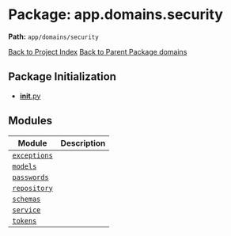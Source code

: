 # Package: app.domains.security

**Path:** `app/domains/security`

[Back to Project Index](../../../../index.md)
[Back to Parent Package domains](../index.md)

## Package Initialization
- [__init__.py](init.md)

## Modules

| Module | Description |
| --- | --- |
| [`exceptions`](exceptions.md) |  |
| [`models`](models.md) |  |
| [`passwords`](passwords.md) |  |
| [`repository`](repository.md) |  |
| [`schemas`](schemas.md) |  |
| [`service`](service.md) |  |
| [`tokens`](tokens.md) |  |
